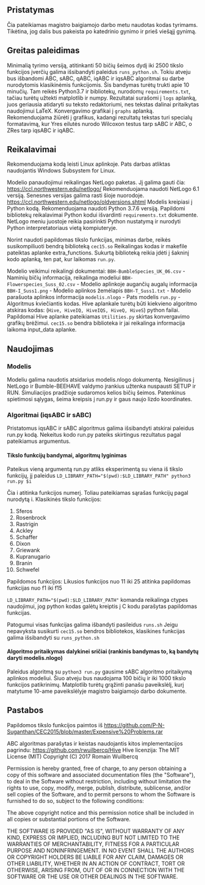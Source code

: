 
## Pristatymas

Čia pateikiamas magistro baigiamojo darbo metu naudotas kodas tyrimams.
Tikėtina, jog dalis bus pakeista po katedrinio gynimo ir prieš viešąjį gynimą.

## Greitas paleidimas
Minimalią tyrimo versiją, atitinkanti 50 bičių šeimos dydį iki 2500 tikslo funkcijos įverčių galima išsibandyti paleidus `runs_python.sh`. Tokiu atveju bus išbandomi ABC, sABC, qABC, iqABC ir iqsABC algoritmai su darbe nurodytomis klasikinėmis funkcijomis. Šis bandymas turėtų trukti apie 10 minučių.
Tam reikės Python3.7 ir bibliotekų, nurodomų `requirements.txt`, tačiau turėtų užtekti matplotlib ir numpy.
Rezultatai surašomi į `logs` aplanką, juos geriausia atidaryti su teksto redaktoriumi, nes tekstas dalinai pritaikytas naudojimui LaTeX. Konvergavimo grafikai į `graphs` aplanką. Rekomenduojama žiūrėti į grafikus, kadangi rezultatų tekstas turi specialų formatavimą, kur Yres eilutės nurodo Wilcoxon testus tarp sABC ir ABC, o ZRes tarp iqsABC ir iqABC.

## Reikalavimai

Rekomenduojama kodą leisti Linux aplinkoje. Pats darbas atliktas naudojantis Windows Subsystem for Linux.

Modelio panaudojimui reikalingas NetLogo paketas. Jį galima gauti čia:
https://ccl.northwestern.edu/netlogo/
Rekomenduojama naudoti NetLogo 6.1 versiją. Senesnes versijas galima rasti šioje nuorodoje.
https://ccl.northwestern.edu/netlogo/oldversions.shtml
Modelis kreipiasi į Python kodą. Rekomenduojama naudoti Python 3.7.6 versiją. Papildomi bibliotekų reikalavimai Python kodui išvardinti `requirements.txt` dokumente. NetLogo meniu juostoje reikia pasirinkti Python nustatymą ir nurodyti Python interpretatoriaus vietą kompiuteryje.

Norint naudoti papildomas tikslo funkcijas, minimas darbe, reikės susikompiliuoti bendrą biblioteką `cec15.so`
Reikalingas kodas ir makefile pateiktas aplanke extra_functions. Sukurtą biblioteką reikia įdėti į šakninį kodo aplanką, ten pat, kur laikomas `run.py`.

Modelio veikimui reikalingi dokumentai:
`BBH-BumbleSpecies_UK_06.csv` - Naminių bičių informacija, reikalinga modeliui
`BBH-Flowerspecies_Suss_02.csv` - Modelio aplinkoje augančių augalų informacija
`BBH-I_Suss1.png` - Modelio aplinkos žemėlapis
`BBH-T_Suss1.txt` - Modelio parašuota aplinkos informacija
`modelis.nlogo` - Pats modelis
`run.py` - Algoritmus kviečiantis kodas. Hive aplankale turėtų būti kiekvieno algoritmo atskiras kodas:
(`Hive, HiveIQ, HiveIQS, HiveQ, HiveS`) python failai. Papildomai Hive aplanke pateikiamas `Utilities.py` skirtas konvergavimo grafikų brėžimui.
`cec15.so` bendra biblioteka ir jai reikalinga informacija laikoma input_data aplanke. 

## Naudojimas

### Modelis
Modeliu galima naudotis atsidarius modelis.nlogo dokumentą. Nesigilinus į NetLogo ir Bumble-BEEHAVE valdymo įrankius užtenka nuspausti SETUP ir RUN. Simuliacijos pradžioje sudaromos kelios bičių šeimos. Patenkinus spietimosi sąlygas, šeima kreipsis į run.py ir gaus naujo lizdo koordinates.

### Algoritmai (iqsABC ir sABC)

Pristatomus iqsABC ir sABC algoritmus galima išsibandyti atskirai paleidus run.py kodą.
Nekeitus kodo run.py pateiks skirtingus rezultatus pagal pateikiamus argumentus.

#### Tikslo funkcijų bandymai, algoritmų lyginimas

Pateikus vieną argumentą run.py atliks eksperimentą su viena iš tikslo funkcijų, jį paleidus 
`LD_LIBRARY_PATH="$(pwd):$LD_LIBRARY_PATH" python3 run.py $i`

Čia i atitinka funkcijos numerį. Toliau pateikiamas sąrašas funkcijų pagal nurodytą i.
Klasikinės tikslo funkcijos:

 1. Sferos
 2. Rosenbrock
 3. Rastrigin
 4. Ackley
 5. Schaffer
 6. Dixon
 7. Griewank
 8. Kupranugario
 9. Branin
 10. Schwefel
 
 Papildomos funkcijos:
 Likusios funkcijos nuo 11 iki 25 atitinka papildomas funkcijas nuo f1 iki f15

``LD_LIBRARY_PATH="$(pwd):$LD_LIBRARY_PATH"`` komanda reikalinga ctypes naudojimui, jog python kodas galėtų kreiptis į C kodu parašytas papildomas funkcijas.

Patogumui visas funkcijas galima išbandyti pasileidus `runs.sh`
Jeigu nepavyksta susikurti `cec15.so`  bendros bibliotekos, klasikines funkcijas galima išsibandyti su `runs_python.sh`

#### Algoritmo pritaikymas dalykinei sričiai (rankinis bandymas to, ką bandytų daryti modelis.nlogo)

Paleidus algoritmą su `python3 run.py` gausime sABC algoritmo pritaikymą aplinkos modeliui. Šiuo atveju bus naudojama 100 bičių ir iki 1000 tikslo funkcijos patikrinimų. Matplotlib turėtų grąžinti panašu paveikslėlį, kurį matytume 10-ame paveikslėlyje magistro baigiamojo darbo dokumente.

## Pastabos

Papildomos tikslo funkcijos paimtos iš https://github.com/P-N-Suganthan/CEC2015/blob/master/Expensive%20Problems.rar

ABC algoritmas parašytas ir keistas naudojantis kitos implementacijos pagrindu:
https://github.com/rwuilbercq/Hive
Hive licenzija:
The MIT License (MIT)
Copyright (C) 2017 Romain Wuilbercq

Permission is hereby granted, free of charge, to any person obtaining a copy
of this software and associated documentation files (the "Software"), to deal
in the Software without restriction, including without limitation the rights
to use, copy, modify, merge, publish, distribute, sublicense, and/or sell
copies of the Software, and to permit persons to whom the Software is
furnished to do so, subject to the following conditions:

The above copyright notice and this permission notice shall be included in all
copies or substantial portions of the Software.

THE SOFTWARE IS PROVIDED "AS IS", WITHOUT WARRANTY OF ANY KIND, EXPRESS OR
IMPLIED, INCLUDING BUT NOT LIMITED TO THE WARRANTIES OF MERCHANTABILITY,
FITNESS FOR A PARTICULAR PURPOSE AND NONINFRINGEMENT. IN NO EVENT SHALL THE
AUTHORS OR COPYRIGHT HOLDERS BE LIABLE FOR ANY CLAIM, DAMAGES OR OTHER
LIABILITY, WHETHER IN AN ACTION OF CONTRACT, TORT OR OTHERWISE, ARISING FROM,
OUT OF OR IN CONNECTION WITH THE SOFTWARE OR THE USE OR OTHER DEALINGS IN THE
SOFTWARE.

